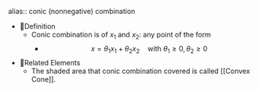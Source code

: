 alias:: conic (nonnegative) combination

- 📝Definition
	- Conic combination is of $x_1$ and $x_2$: any point of the form
		- $$
		  x=\theta_1x_1+\theta_2x_2\quad\text{with }\theta_1\geq0,\theta_2\geq0
		  $$
- 🧬Related Elements
	- The shaded area that conic combination covered is called [[Convex Cone]].